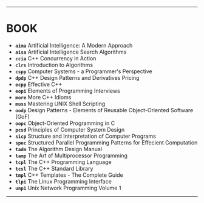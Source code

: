 ****
BOOK
====

* **`aima`**    Artificial Intelligence: A Modern Approach
* **`aisa`**    Artificial Intelligence Search Algorithms
* **`ccia`**    C++ Concurrency in Action
* **`clrs`**    Introduction to Algorithms
* **`cspp`**    Computer Systems - a Programmer's Perspective
* **`dpdp`**    C++ Design Patterns and Derivatives Pricing
* **`ecpp`**    Effective C++
* **`eopi`**    Elements of Programming Interviews
* **`more`**    More C++ Idioms
* **`muss`**    Mastering UNIX Shell Scripting
* **`oodp`**    Design Patterns - Elements of Reusable Object-Oriented Software (GoF)
* **`oopc`**    Object-Oriented Programming in C
* **`pcsd`**    Principles of Computer System Design
* **`sicp`**    Structure and Interpretation of Computer Programs
* **`spec`**    Structured Parallel Programming Patterns for Effecient Computation
* **`tadm`**    The Algorithm Design Manual
* **`tamp`**    The Art of Multiprocessor Programming
* **`tcpl`**    The C++ Programming Language
* **`tcsl`**    The C++ Standard Library
* **`tmpl`**    C++ Templates - The Complete Guide
* **`tlpi`**    The Linux Programming Interface
* **`unp1`**    Unix Network Programming Volume 1

****
